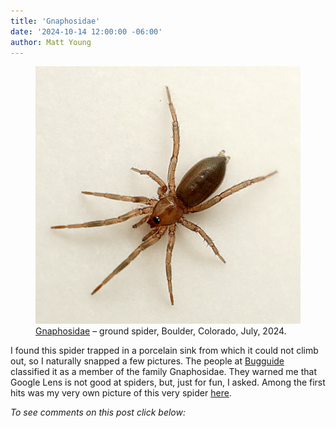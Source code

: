 ```yaml
---
title: 'Gnaphosidae'
date: '2024-10-14 12:00:00 -06:00'
author: Matt Young
---
```


<figure>
<img src="/uploads/2024/DSC05853_Ground_Spider_Gnaphosidae_600.jpg" alt="Ground spider"/>
<figcaption><a href="https://en.wikipedia.org/wiki/Ground_spider">Gnaphosidae</a> &ndash; ground spider, Boulder, Colorado, July, 2024. 
</figcaption>
</figure> 

I found this spider trapped in a porcelain sink from which it could not climb out, so I naturally snapped a few pictures. The people at <a href="https://bugguide.net">Bugguide</a> classified it as a member of the family Gnaphosidae. They warned me that Google Lens is not good at spiders, but, just for fun, I asked. Among the first hits was my very own picture of this very spider <a href="https://bugguide.net/node/view/2379696">here</a>.

<i>To see comments on this post click below:</i> <!--more-->
